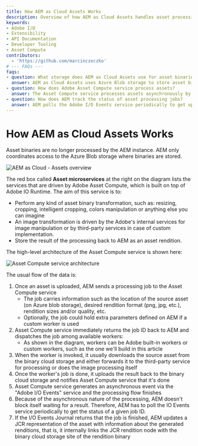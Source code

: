 ```yaml
---
title: How AEM as Cloud Assets Works
description: Overview of how AEM as Cloud Assets handles asset processing using Azure Blob storage and Adobe Asset Compute services.
keywords:
- Adobe I/O
- Extensibility
- API Documentation
- Developer Tooling
- Asset Compute
contributors:
  - 'https://github.com/marcinczeczko'
# --- FAQs ---
faqs:
- question: What storage does AEM as Cloud Assets use for asset binaries?
  answer: AEM as Cloud Assets uses Azure Blob storage to store asset binaries, with AEM coordinating access to this cloud storage.
- question: How does Adobe Asset Compute service process assets?
  answer: The Asset Compute service processes assets asynchronously by dispatching jobs to workers that transform asset binaries and store renditions back to cloud storage.
- question: How does AEM track the status of asset processing jobs?
  answer: AEM polls the Adobe I/O Events service periodically to get updates on job statuses and updates the asset metadata once processing is complete.
---
```

# How AEM as Cloud Assets Works

Asset binaries are no longer processed by the AEM instance. AEM only coordinates access to the Azure Blob storage where binaries are stored.

![AEM as Cloud - Assets overview](assets/aemcloud-assets-overview.jpg)

The red box called **Asset microservices** at the right on the diagram lists the services that are driven by Adobe Asset Compute, which is built on top of Adobe IO Runtime. The aim of this service is to:

- Perform any kind of asset binary transformation, such as: resizing, cropping, intelligent cropping, colors
  manipulation or anything else you can imagine
- An image transformation is driven by the Adobe's internal services for image manipulation or by third-party services in
  case of custom implementation.
- Store the result of the processing back to AEM as an asset rendition.

The high-level architecture of the Asset Compute service is shown here:

![Asset Compute service architecture](assets/asset-compute-overview.jpg)

The usual flow of the data is:
1. Once an asset is uploaded, AEM sends a processing job to the Asset Compute service
   - The job carries information such as the location of the source asset (on Azure blob storage), desired rendition
     format (png, jpg, etc.), rendition sizes and/or quality, etc.
   - Optionally, the job could hold extra parameters defined on AEM if a custom worker is used
2. Asset Compute service immediately returns the job ID back to AEM and dispatches the job among available workers:
   - As shown in the diagram, workers can be Adobe built-in workers or custom workers, such as the one we'll build in this article
3. When the worker is invoked, it usually downloads the source asset from the binary cloud storage and either forwards
   it to the third-party service for processing or does the image processing itself
4. Once the worker's job is done, it uploads the result back to the binary cloud storage and notifies Asset Compute
   service that it's done
5. Asset Compute service generates an asynchronous event via the "Adobe I/O Events" service and the processing flow
   finishes
6. Because of the asynchronous nature of the processing, AEM doesn't block itself waiting for a result. Therefore, AEM has to poll the IO Events service periodically to get the status of a given job ID.
7. If the I/O Events Journal returns that the job is finished, AEM updates a JCR representation of the asset with information about the generated renditions, that is, it internally links the JCR rendition node with the binary cloud storage site of the rendition binary

